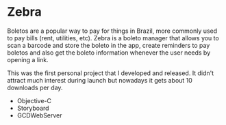 # Zebra

Boletos are a popular way to pay for things in Brazil, more commonly used to pay bills (rent, utilities, etc). Zebra is a boleto manager that allows you to scan a barcode and store the boleto in the app, create reminders to pay boletos and also get the boleto information whenever the user needs by opening a link.

This was the first personal project that I developed and released. It didn't attract much interest during launch but nowadays it gets about 10 downloads per day.

- Objective-C 
- Storyboard 
- GCDWebServer


